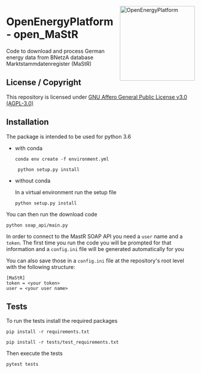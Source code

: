 ﻿<a href="https://openenergyplatform.org"><img align="right" width="200" height="200" src="https://avatars2.githubusercontent.com/u/37101913?s=400&u=9b593cfdb6048a05ea6e72d333169a65e7c922be&v=4" alt="OpenEnergyPlatform"></a>

# OpenEnergyPlatform - open_MaStR

Code to download and process German energy data from BNetzA database Marktstammdatenregister (MaStR)

## License / Copyright

This repository is licensed under [GNU Affero General Public License v3.0 (AGPL-3.0)](https://www.gnu.org/licenses/agpl-3.0.en.html)

## Installation

The package is intended to be used for python 3.6

- with conda

    ```
    conda env create -f environment.yml
   ```
   
   ```
    python setup.py install
   ```

- without conda

    In a virtual environment run the setup file

    ```
    python setup.py install
   ```

You can then run the download code

```
python soap_api/main.py
```

In order to connect to the MastR SOAP API you need a `user` name and a `token`. The first time you
 run the code you will be prompted for that information and a `config.ini` file will be generated automatically for you

You can also save those in a `config.ini` file at the repository's root level with the following structure:
```
[MaStR]
token = <your token>
user = <your user name>
```

## Tests

To run the tests install the required packages

```
pip install -r requirements.txt

pip install -r tests/test_requirements.txt
```
Then execute the tests

```
pytest tests
```
